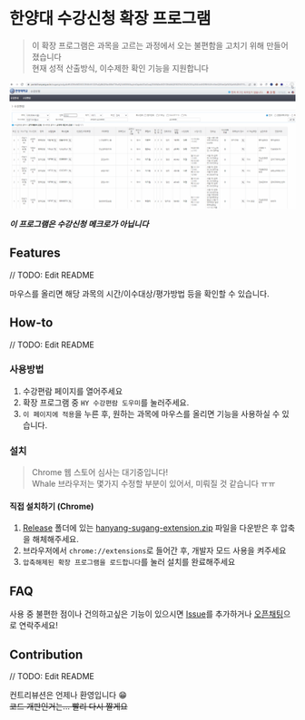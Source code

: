 
# 한양대 수강신청 확장 프로그램

> 이 확장 프로그램은 과목을 고르는 과정에서 오는 불편함을 고치기 위해 만들어졌습니다   
> 현재 성적 산출방식, 이수제한 확인 기능을 지원합니다

![example](./images/example2.gif)

***이 프로그램은 수강신청 메크로가 아닙니다***

## Features

// TODO: Edit README

마우스를 올리면 해당 과목의 시간/이수대상/평가방법 등을 확인할 수 있습니다.

## How-to

// TODO: Edit README

### 사용방법

1. 수강편람 페이지를 열어주세요
2. 확장 프로그램 중 `HY 수강편람 도우미`를 눌러주세요.
3. `이 페이지에 적용`을 누른 후, 원하는 과목에 마우스를 올리면 기능을 사용하실 수 있습니다.

### 설치

> Chrome 웹 스토어 심사는 대기중입니다!   
> Whale 브라우저는 몇가지 수정할 부분이 있어서, 미뤄질 것 같습니다 ㅠㅠ

#### 직접 설치하기 (Chrome)
1. [Release](./release) 폴더에 있는 [hanyang-sugang-extension.zip](./release/hanyang-sugang-extension.zip) 파일을 다운받은 후 압축을 해체해주세요.
2. 브라우저에서  `chrome://extensions`로 들어간 후, 개발자 모드 사용을 켜주세요   
3. `압축해제된 확장 프로그램을 로드합니다`를 눌러 설치를 완료해주세요


## FAQ

사용 중 불편한 점이나 건의하고싶은 기능이 있으시면 [Issue](https://github.com/sqrti9999/hanyang-sugang-extension/issues)를 추가하거나 [오픈채팅](https://open.kakao.com/o/sTIB7M2d)으로 연락주세요!

## Contribution

// TODO: Edit README

컨트리뷰션은 언제나 환영입니다 😁   
~~코드 개판인거는... 빨리 다시 짤게요~~
